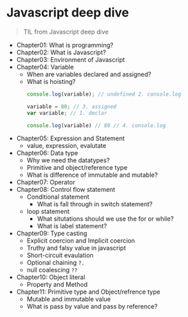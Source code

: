 # Javascript deep dive
> TIL from Javascript deep dive



- Chapter01: What is programming?
- Chapter02: What is Javascript?
- Chapter03: Environment of Javascript
- Chapter04: Variable
  - When are variables declared and assigned?
  - What is hoisting?
    ```javascript
    console.log(variable); // undefined 2. console.log

    variable = 80; // 3. assigned
    var variable; // 1. declar

    console.log(variable) // 80 // 4. console.log
    ```
- Chapter05: Expression and Statement
  - value, expression, evalutate
- Chapter06: Data type
  - Why we need the datatypes?
  - Primitive and object/reference type
  - What is difference of immutable and mutable?
- Chapter07: Operator
- Chapter08: Control flow statement
  - Conditional statement
    - What is fall through in switch statement?
  - loop statement
    - What situtations should we use the for or while?
    - What is label statement?
- Chapter09: Type casting
  - Explicit coercion and Implicit coercion
  - Truthy and falsy value in javascript
  - Short-circuit evaulation
  - Optional chaining `?.`
  - null coalescing `??`
- Chapter10: Object literal
  - Property and Method
- Chapter11: Primitive type and Object/refrence type
  - Mutable and immutable value
  - What is pass by value and pass by reference?
